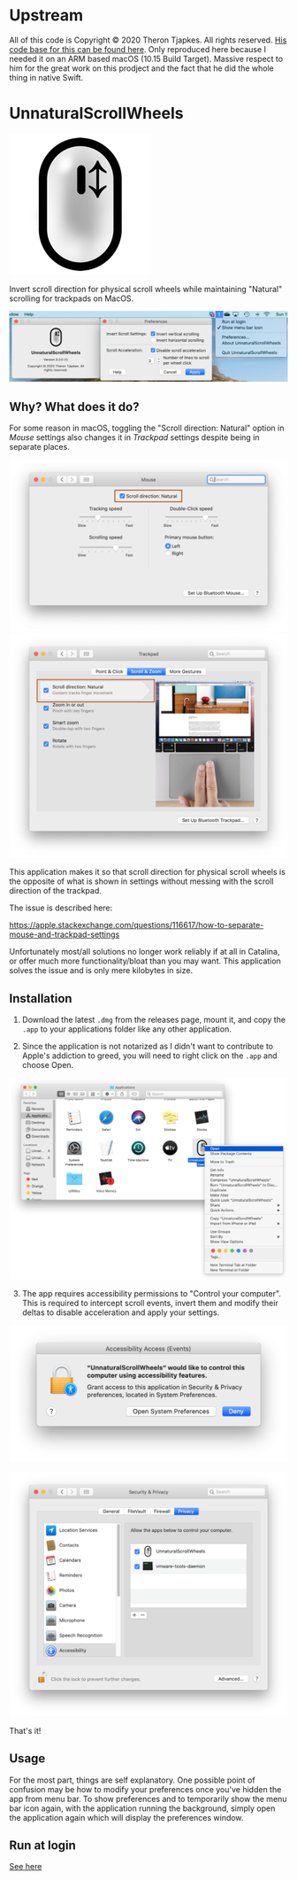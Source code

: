 # Upstream
All of this code is Copyright © 2020 Theron Tjapkes. All rights reserved.
[His code base for this can be found here](https://github.com/ther0n/UnnaturalScrollWheels). Only reproduced here because I needed it on an ARM based macOS (10.15 Build Target).
Massive respect to him for the great work on this prodject and the fact that he did the whole thing in native Swift.

# UnnaturalScrollWheels

![App Icon](/UnnaturalScrollWheels/Assets.xcassets/AppIcon.appiconset/256x256.png?raw=true "App Icon")

Invert scroll direction for physical scroll wheels while maintaining "Natural" scrolling for trackpads on MacOS.

![Screenshot](/Screenshots/Screenshot.png?raw=true "Screenshot")

## Why? What does it do?

For some reason in macOS, toggling the "Scroll direction: Natural" option in *Mouse* settings also changes it in *Trackpad* settings despite being in separate places.

![Mouse Settings](/Screenshots/MouseSettings.png?raw=true "Mouse Settings")
![Trackpad Settings](/Screenshots/TrackpadSettings.png?raw=true "Trackpad Settings")

This application makes it so that scroll direction for physical scroll wheels is the opposite of what is shown in settings without messing with the scroll direction of the trackpad.

The issue is described here:

https://apple.stackexchange.com/questions/116617/how-to-separate-mouse-and-trackpad-settings

Unfortunately most/all solutions no longer work reliably if at all in Catalina, or offer much more functionality/bloat than you may want. This application solves the issue and is only mere kilobytes in size.

## Installation

1. Download the latest `.dmg` from the releases page, mount it, and copy the `.app` to your applications folder like any other application.

2. Since the application is not notarized as I didn't want to contribute to Apple's addiction to greed, you will need to right click on the `.app` and choose Open.

![Open Application](/Screenshots/OpenApplication.png?raw=true "Open Application")

3. The app requires accessibility permissions to "Control your computer". This is required to intercept scroll events, invert them and modify their deltas to disable acceleration and apply your settings.

![Accessibility Popup](/Screenshots/AccessibilityPopup.png?raw=true "Accessibility Popup")

![Accessibility Settings](/Screenshots/AccessibilitySettings.png?raw=true "Accessibility Settings")

That's it!

## Usage

For the most part, things are self explanatory. One possible point of confusion may be how to modify your preferences once you've hidden the app from menu bar. To show preferences and to temporarily show the menu bar icon again, with the application running the background, simply open the application again which will display the preferences window.

## Run at login

[See here](/RunAtLogin.md)
